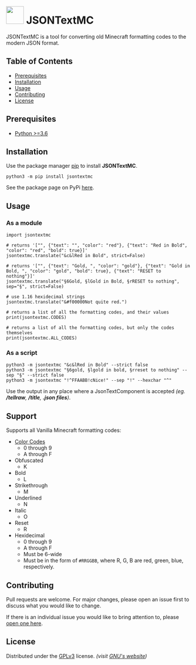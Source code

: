 <h1><img src="/logo.png" width="48" height="48"> JSONTextMC</h1>

JSONTextMC is a tool for converting old Minecraft formatting codes to the modern JSON format.

## Table of Contents

- [Prerequisites](#prerequisites)
- [Installation](#installation)
- [Usage](#usage)
- [Contributing](#contributing)
- [License](#license)

## Prerequisites

- [Python >=3.6](https://www.python.org/downloads/)

## Installation

Use the package manager [pip](https://pip.pypa.io/en/stable/) to install **JSONTextMC**.

```shell script
python3 -m pip install jsontextmc
```

See the package page on PyPi [here](https://pypi.org/project/jsontextmc).

## Usage

### As a module
```pythonstub
import jsontextmc

# returns '["", {"text": "", "color": "red"}, {"text": "Red in Bold", "color": "red", "bold": true}]'
jsontextmc.translate("&c&lRed in Bold", strict=False)

# returns '["", {"text": "Gold, ", "color": "gold"}, {"text": "Gold in Bold, ", "color": "gold", "bold": true}, {"text": "RESET to nothing"}]'
jsontextmc.translate("§6Gold, §lGold in Bold, §rRESET to nothing", sep="§", strict=False) 

# use 1.16 hexidecimal strings
jsontextmc.translate("&#f00000Not quite red.")

# returns a list of all the formatting codes, and their values
print(jsontextmc.CODES)

# returns a list of all the formatting codes, but only the codes themselves
print(jsontextmc.ALL_CODES)
```

### As a script
```shell script
python3 -m jsontextmc "&c&lRed in Bold" --strict false
python3 -m jsontextmc "§6gold, §lgold in bold, §rreset to nothing" --sep "§" --strict false
python3 -m jsontextmc "!^FFAABB!cNice!" --sep "!" --hexchar "^"
```

Use the output in any place where a JsonTextComponent is accepted *(eg. **/tellraw**, **/title**, **.json files**)*.

## Support

Supports all Vanilla Minecraft formatting codes:

- [Color Codes](https://minecraft.gamepedia.com/Formatting_codes#Color_codes)
  - 0 through 9
  - A through F
- Obfuscated
  - K
- Bold
  - L
- Strikethrough 
  - M
- Underlined
  - N
- Italic
  - O
- Reset
  - R
- Hexidecimal
  - 0 through 9
  - A through F
  - Must be 6-wide
  - Must be in the form of `#RRGGBB`, where R, G, B are red, green, blue, respectively.

## Contributing

Pull requests are welcome. For major changes, please open an issue first to discuss what you would like to change.

If there is an individual issue you would like to bring attention to, please 
[open one here](https://gitlab.com/whoatemybutte7/jsontextmc/issues/new).

## License

Distributed under the [GPLv3](https://choosealicense.com/licenses/gpl-3.0/) license.
*(visit [GNU's website](https://www.gnu.org/licenses/gpl-3.0.en.html))*
